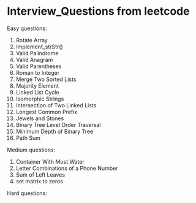 # Interview_Questions from leetcode

Easy questions:
1. Rotate Array
2. Implement_strStr()
3. Valid Palindrome
4. Valid Anagram
5. Valid Parentheses
6. Roman to Integer
7. Merge Two Sorted Lists
8. Majority Element
9. Linked List Cycle
10. Isomorphic Strings
11. Intersection of Two Linked Lists
12. Longest Common Prefix
13. Jewels and Stones
14. Binary Tree Level Order Traversal
15. Minimum Depth of Binary Tree
16. Path Sum


Medium questions:
1. Container With Most Water
2. Letter Combinations of a Phone Number
3. Sum of Left Leaves
4. set matrix to zeros


Hard questions:


